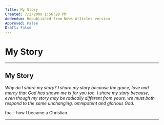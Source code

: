 ```yaml
---
Title: My Story
Created: 7/2/2009 1:56:28 PM
Addendum: Republished from News Articles version
Approved: False
Draft: False
---
```

# My Story

---

## My Story


*Why do I share my story? I share my story because the grace, love and mercy that God has shown me is for you too. I share my story because, even though my story may be radically different from yours, we must both respond to the same unchanging, omnipotent and glorious God.*



tba – how I became a Christian.





---

